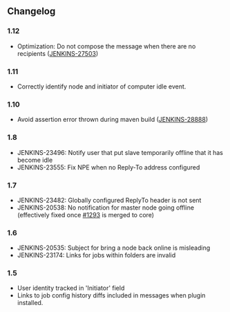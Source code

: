 ## Changelog

### 1.12

- Optimization: Do not compose the message when there are no recipients ([JENKINS-27503](https://issues.jenkins-ci.org/browse/JENKINS-27503))

### 1.11

- Correctly identify node and initiator of computer idle event.

### 1.10

- Avoid assertion error thrown during maven build ([JENKINS-28888](https://issues.jenkins-ci.org/browse/JENKINS-28888))

### 1.8

- JENKINS-23496: Notify user that put slave temporarily offline that it has become idle
- JENKINS-23555: Fix NPE when no Reply-To address configured

### 1.7

- JENKINS-23482: Globally configured ReplyTo header is not sent
- JENKINS-20538: No notification for master node going offline (effectively fixed once [\#1293](https://github.com/jenkinsci/jenkins/pull/1293) is merged to core)

### 1.6

- JENKINS-20535: Subject for bring a node back online is misleading
- JENKINS-23174: Links for jobs within folders are invalid

### 1.5

- User identity tracked in 'Initiator' field
- Links to job config history diffs included in messages when plugin installed.
